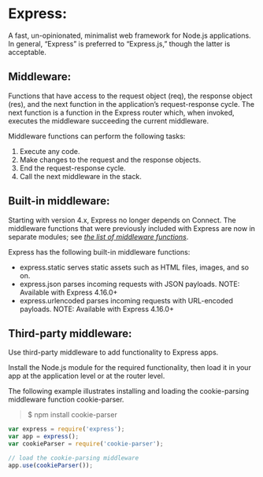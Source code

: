 # Express:

A fast, un-opinionated, minimalist web framework for Node.js applications. In general, “Express” is preferred to “Express.js,” though the latter is acceptable.

## Middleware:

Functions that have access to the request object (req), the response object (res), and the next function in the application’s request-response cycle. The next function is a function in the Express router which, when invoked, executes the middleware succeeding the current middleware.

Middleware functions can perform the following tasks:

1. Execute any code.
2. Make changes to the request and the response objects.
3. End the request-response cycle.
4. Call the next middleware in the stack.

## Built-in middleware:

Starting with version 4.x, Express no longer depends on Connect. The middleware functions that were previously included with Express are now in separate modules; see _[the list of middleware functions](https://github.com/senchalabs/connect#middleware)_.

Express has the following built-in middleware functions:

- express.static serves static assets such as HTML files, images, and so on.
- express.json parses incoming requests with JSON payloads. NOTE: Available with Express 4.16.0+
- express.urlencoded parses incoming requests with URL-encoded payloads. NOTE: Available with Express 4.16.0+

## Third-party middleware:

Use third-party middleware to add functionality to Express apps.

Install the Node.js module for the required functionality, then load it in your app at the application level or at the router level.

The following example illustrates installing and loading the cookie-parsing middleware function cookie-parser.

> $ npm install cookie-parser

```js
var express = require('express');
var app = express();
var cookieParser = require('cookie-parser');

// load the cookie-parsing middleware
app.use(cookieParser());
```
